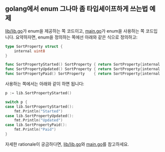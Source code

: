 golang에서 enum 그나마 좀 타입세이프하게 쓰는법 예제
--------

[lib/lib.go]가 enum을 제공하는 쪽 코드이고, [main.go]가 enum을 사용하는 쪽
코드입니다. 요약하자면, enum을 정의하는 쪽에선 아래와 같은 식으로 정의하고:

```go
type SortProperty struct {
	internal uint8
}

func SortPropertyStarted() SortProperty { return SortProperty{internal: 0} }
func SortPropertyUpdated() SortProperty { return SortProperty{internal: 1} }
func SortPropertyPaid() SortProperty    { return SortProperty{internal: 2} }
```

사용하는 쪽에서는 아래와 같이 하면 됩니다:

```go
p := lib.SortPropertyStarted()

switch p {
case lib.SortPropertyStarted():
	fmt.Println("Started")
case lib.SortPropertyUpdated():
	fmt.Println("Updated")
case lib.SortPropertyPaid():
	fmt.Println("Paid")
}
```

자세한 rationale이 궁금하다면, [lib/lib.go]와 [main.go]를 참고하세요.

[lib/lib.go]: lib/lib.go
[main.go]: main.go
